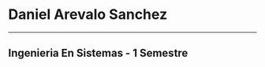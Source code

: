 # Daniel Arevalo Sanchez
------------------------------------------------------------------------------

 ## Ingenieria En Sistemas - 1 Semestre
